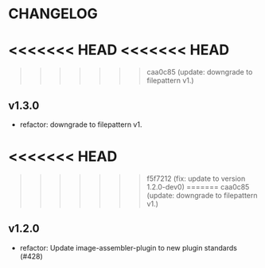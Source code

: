 # CHANGELOG

<<<<<<< HEAD
<<<<<<< HEAD
=======
>>>>>>> caa0c85 (update: downgrade to filepattern v1.)
## v1.3.0

* refactor: downgrade to filepattern v1.

<<<<<<< HEAD
=======
>>>>>>> f5f7212 (fix: update to version 1.2.0-dev0)
=======
>>>>>>> caa0c85 (update: downgrade to filepattern v1.)
## v1.2.0

* refactor: Update image-assembler-plugin to new plugin standards (#428)
